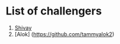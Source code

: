 # List of challengers
1. [Shivay](https://github.com/shivaylamba)
2. [Alok] (https://github.com/tammyalok2)